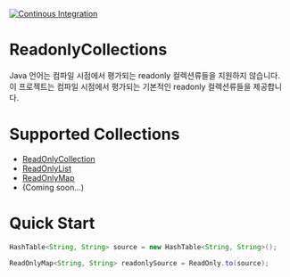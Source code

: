 [![Continous Integration](https://github.com/sang-hyeon/Java-ReadonlyCollections/actions/workflows/ci.yml/badge.svg?branch=main)](https://github.com/sang-hyeon/Java-ReadonlyCollections/actions/workflows/ci.yml)

# ReadonlyCollections
Java 언어는 컴파일 시점에서 평가되는 readonly 컬렉션류들을 지원하지 않습니다. <br>
이 프로젝트는 컴파일 시점에서 평가되는 기본적인 readonly 컬렉션류들을 제공합니다.

# Supported Collections
* [ReadOnlyCollection](lib/src/main/java/com/esheich/readonlycollections/ReadOnlyCollection.java)
* [ReadOnlyList](lib/src/main/java/com/esheich/readonlycollections/ReadOnlyMap.java)
* [ReadOnlyMap](lib/src/main/java/com/esheich/readonlycollections/ReadOnlyMap.java)
* (Coming soon...)

# Quick Start
```java
HashTable<String, String> source = new HashTable<String, String>();

ReadOnlyMap<String, String> readonlySource = ReadOnly.to(source);
```
